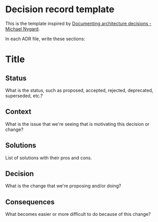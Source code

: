 # Decision record template

This is the template inspired by [Documenting architecture decisions - Michael Nygard](http://thinkrelevance.com/blog/2011/11/15/documenting-architecture-decisions).

In each ADR file, write these sections:

# Title

## Status

What is the status, such as proposed, accepted, rejected, deprecated, superseded, etc.?

## Context

What is the issue that we're seeing that is motivating this decision or change?

## Solutions

List of solutions with their pros and cons.

## Decision

What is the change that we're proposing and/or doing?

## Consequences

What becomes easier or more difficult to do because of this change?